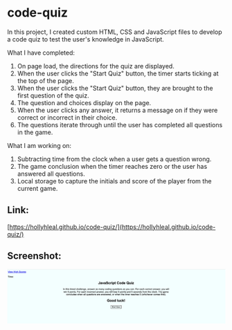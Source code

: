 # code-quiz

In this project, I created custom HTML, CSS and JavaScript files to develop a code quiz to test the user's knowledge in JavaScript.

What I have completed:

1. On page load, the directions for the quiz are displayed.
2. When the user clicks the "Start Quiz" button, the timer starts ticking at the top of the page.
3. When the user clicks the "Start Quiz" button, they are brought to the first question of the quiz.
4. The question and choices display on the page.
5. When the user clicks any answer, it returns a message on if they were correct or incorrect in their choice.
6. The questions iterate through until the user has completed all questions in the game.

What I am working on:

1. Subtracting time from the clock when a user gets a question wrong.
2. The game conclusion when the timer reaches zero or the user has answered all questions.
3. Local storage to capture the initials and score of the player from the current game.

## Link:

[https://hollyhleal.github.io/code-quiz/](https://hollyhleal.github.io/code-quiz/)

## Screenshot:

<img src="./assets/code-quiz-screenshot.png" alt="code quiz screenshot">
